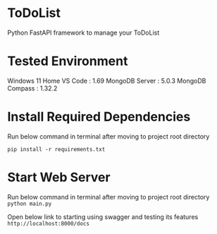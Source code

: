 # ToDoList
Python FastAPI framework to manage your ToDoList

# Tested Environment
Windows 11 Home
VS Code : 1.69
MongoDB Server : 5.0.3
MongoDB Compass : 1.32.2

# Install Required Dependencies
Run below command in terminal after moving to project root directory

``pip install -r requirements.txt``

# Start Web Server
Run below command in terminal after moving to project root directory
``python main.py``

Open below link to starting using swagger and testing its features
``http://localhost:8000/docs``
